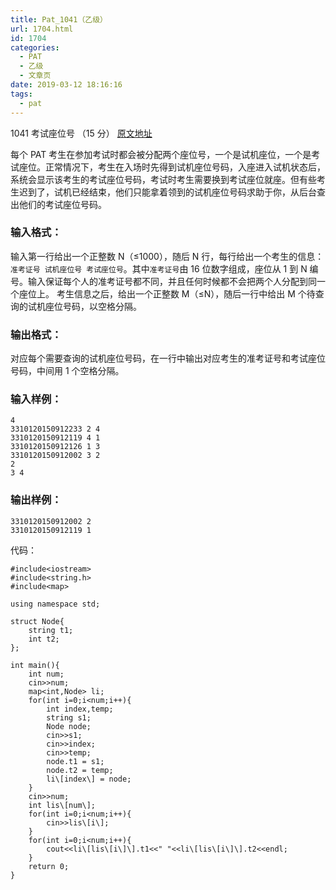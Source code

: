 ```yaml
---
title: Pat_1041（乙级）
url: 1704.html
id: 1704
categories:
  - PAT
  - 乙级
  - 文章页
date: 2019-03-12 18:16:16
tags:
  - pat
---
```


1041 考试座位号 （15 分） [原文地址](https://pintia.cn/problem-sets/994805260223102976/problems/994805281567916032)

每个 PAT 考生在参加考试时都会被分配两个座位号，一个是试机座位，一个是考试座位。正常情况下，考生在入场时先得到试机座位号码，入座进入试机状态后，系统会显示该考生的考试座位号码，考试时考生需要换到考试座位就座。但有些考生迟到了，试机已经结束，他们只能拿着领到的试机座位号码求助于你，从后台查出他们的考试座位号码。

### 输入格式：

输入第一行给出一个正整数 N（≤1000），随后 N 行，每行给出一个考生的信息：`准考证号 试机座位号 考试座位号`。其中`准考证号`由 16 位数字组成，座位从 1 到 N 编号。输入保证每个人的准考证号都不同，并且任何时候都不会把两个人分配到同一个座位上。 考生信息之后，给出一个正整数 M（≤N），随后一行中给出 M 个待查询的试机座位号码，以空格分隔。

### 输出格式：

对应每个需要查询的试机座位号码，在一行中输出对应考生的准考证号和考试座位号码，中间用 1 个空格分隔。

### 输入样例：

    4
    3310120150912233 2 4
    3310120150912119 4 1
    3310120150912126 1 3
    3310120150912002 3 2
    2
    3 4
    

### 输出样例：

    3310120150912002 2
    3310120150912119 1

代码：
```
#include<iostream>
#include<string.h>
#include<map>

using namespace std;

struct Node{
    string t1;
    int t2;
};

int main(){
    int num;
    cin>>num;
    map<int,Node> li;
    for(int i=0;i<num;i++){
        int index,temp;
        string s1;
        Node node;
        cin>>s1;
        cin>>index;
        cin>>temp;
        node.t1 = s1;
        node.t2 = temp;
        li\[index\] = node;
    }
    cin>>num;
    int lis\[num\];
    for(int i=0;i<num;i++){
        cin>>lis\[i\];
    }
    for(int i=0;i<num;i++){
        cout<<li\[lis\[i\]\].t1<<" "<<li\[lis\[i\]\].t2<<endl;
    }
    return 0;
}
```